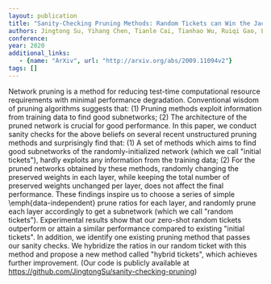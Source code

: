 ```yaml
---
layout: publication
title: "Sanity-Checking Pruning Methods: Random Tickets can Win the Jackpot"
authors: Jingtong Su, Yihang Chen, Tianle Cai, Tianhao Wu, Ruiqi Gao, Liwei Wang, Jason D. Lee
conference: 
year: 2020
additional_links: 
   - {name: "ArXiv", url: "http://arxiv.org/abs/2009.11094v2"}
tags: []
---
```

Network pruning is a method for reducing test-time computational resource
requirements with minimal performance degradation. Conventional wisdom of
pruning algorithms suggests that: (1) Pruning methods exploit information from
training data to find good subnetworks; (2) The architecture of the pruned
network is crucial for good performance. In this paper, we conduct sanity
checks for the above beliefs on several recent unstructured pruning methods and
surprisingly find that: (1) A set of methods which aims to find good
subnetworks of the randomly-initialized network (which we call "initial
tickets"), hardly exploits any information from the training data; (2) For the
pruned networks obtained by these methods, randomly changing the preserved
weights in each layer, while keeping the total number of preserved weights
unchanged per layer, does not affect the final performance. These findings
inspire us to choose a series of simple \emph{data-independent} prune ratios
for each layer, and randomly prune each layer accordingly to get a subnetwork
(which we call "random tickets"). Experimental results show that our zero-shot
random tickets outperform or attain a similar performance compared to existing
"initial tickets". In addition, we identify one existing pruning method that
passes our sanity checks. We hybridize the ratios in our random ticket with
this method and propose a new method called "hybrid tickets", which achieves
further improvement. (Our code is publicly available at
https://github.com/JingtongSu/sanity-checking-pruning)